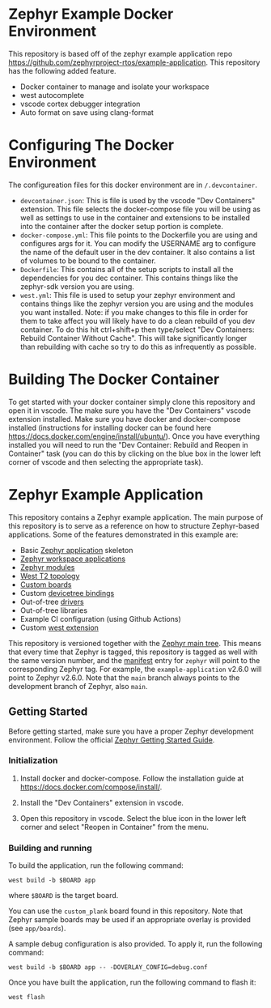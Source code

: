 # Zephyr Example Docker Environment

This repository is based off of the zephyr example application repo https://github.com/zephyrproject-rtos/example-application.
This repository has the following added feature.

- Docker container to manage and isolate your workspace
- west autocomplete
- vscode cortex debugger integration
- Auto format on save using clang-format

# Configuring The Docker Environment
The configureation files for this docker environment are in `/.devcontainer`.
- ``devcontainer.json``: This is file is used by the vscode "Dev Containers" extension.
    This file selects the docker-compose file you will be using as well as settings to
    use in the container and extensions to be installed into the container after
    the docker setup portion is complete.
- ``docker-compose.yml``: This file points to the Dockerfile you are using and configures
    args for it. You can modify the USERNAME arg to configure the name of the default user
    in the dev container. It also contains a list of volumes to be bound to the container.
- ``Dockerfile``: This contains all of the setup scripts to install all the dependencies
    for you dec container. This contains things like the zephyr-sdk version you are using.
- ``west.yml``: This file is used to setup your zephyr environment and contains things like
    the zephyr version you are using and the modules you want installed. Note: if you make
    changes to this file in order for them to take affect you will likely have to do a clean
    rebuild of you dev container. To do this hit ctrl+shift+p then type/select "Dev Containers:
    Rebuild Container Without Cache". This will take significantly longer than rebuilding
    with cache so try to do this as infrequently as possible.

# Building The Docker Container
To get started with your docker container simply clone this repository and open it
in vscode. The make sure you have the "Dev Containers" vscode extension installed.
Make sure you have docker and docker-compose installed (instructions for installing
docker can be found here https://docs.docker.com/engine/install/ubuntu/). Once you
have everything installed you will need to run the "Dev Container: Rebuild and
Reopen in Container" task (you can do this by clicking on the blue box in the lower
left corner of vscode and then selecting the appropriate task).

# Zephyr Example Application

This repository contains a Zephyr example application. The main purpose of this
repository is to serve as a reference on how to structure Zephyr-based
applications. Some of the features demonstrated in this example are:

- Basic [Zephyr application][app_dev] skeleton
- [Zephyr workspace applications][workspace_app]
- [Zephyr modules][modules]
- [West T2 topology][west_t2]
- [Custom boards][board_porting]
- Custom [devicetree bindings][bindings]
- Out-of-tree [drivers][drivers]
- Out-of-tree libraries
- Example CI configuration (using Github Actions)
- Custom [west extension][west_ext]

This repository is versioned together with the [Zephyr main tree][zephyr]. This
means that every time that Zephyr is tagged, this repository is tagged as well
with the same version number, and the [manifest](west.yml) entry for `zephyr`
will point to the corresponding Zephyr tag. For example, the `example-application`
v2.6.0 will point to Zephyr v2.6.0. Note that the `main` branch always
points to the development branch of Zephyr, also `main`.

[app_dev]: https://docs.zephyrproject.org/latest/develop/application/index.html
[workspace_app]: https://docs.zephyrproject.org/latest/develop/application/index.html#zephyr-workspace-app
[modules]: https://docs.zephyrproject.org/latest/develop/modules.html
[west_t2]: https://docs.zephyrproject.org/latest/develop/west/workspaces.html#west-t2
[board_porting]: https://docs.zephyrproject.org/latest/guides/porting/board_porting.html
[bindings]: https://docs.zephyrproject.org/latest/guides/dts/bindings.html
[drivers]: https://docs.zephyrproject.org/latest/reference/drivers/index.html
[zephyr]: https://github.com/zephyrproject-rtos/zephyr
[west_ext]: https://docs.zephyrproject.org/latest/develop/west/extensions.html

## Getting Started

Before getting started, make sure you have a proper Zephyr development
environment. Follow the official
[Zephyr Getting Started Guide](https://docs.zephyrproject.org/latest/getting_started/index.html).

### Initialization

1. Install docker and docker-compose. Follow the installation guide at https://docs.docker.com/compose/install/.

2. Install the "Dev Containers" extension in vscode.

3. Open this repository in vscode. Select the blue icon in the lower left corner and select "Reopen in Container" from the menu.



### Building and running

To build the application, run the following command:

```shell
west build -b $BOARD app
```

where `$BOARD` is the target board.

You can use the `custom_plank` board found in this
repository. Note that Zephyr sample boards may be used if an
appropriate overlay is provided (see `app/boards`).

A sample debug configuration is also provided. To apply it, run the following
command:

```shell
west build -b $BOARD app -- -DOVERLAY_CONFIG=debug.conf
```

Once you have built the application, run the following command to flash it:

```shell
west flash
```
